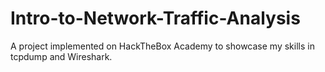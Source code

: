 # Intro-to-Network-Traffic-Analysis
A project implemented on HackTheBox Academy to showcase my skills in tcpdump and Wireshark.
